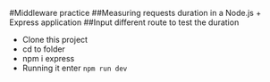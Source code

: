 #Middleware practice
##Measuring requests duration in a Node.js + Express application
##Input different route to test the duration

- Clone this project
- cd to folder
- npm i express
- Running it enter `npm run dev`

